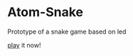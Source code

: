 Atom-Snake
==========

Prototype of a snake game based on led

[play] it now!


[play]: http://mingchoi.github.io/Atom-Snake/
